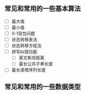 ## 常见和常用的一些基本算法
- [ ] 最大值
- [ ] 最小值
- [ ] 0-1背包问题
- [ ] 状态转移表法
- [ ] 状态转移方程法
- [ ] 拼写纠错功能
    - [ ] 莱文斯坦距离
    - [ ] 最长公共子串长度
- [ ] 最长递增序列长度
## 常见和常用的一些数据类型  
